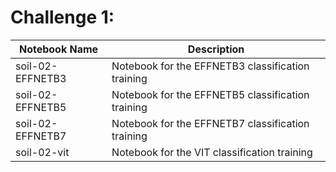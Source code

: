 # Challenge 1:

| Notebook Name | Description |
|----------|----------
| soil-02-EFFNETB3    | Notebook for the EFFNETB3 classification training    |
| soil-02-EFFNETB5    | Notebook for the EFFNETB5 classification  training  |
| soil-02-EFFNETB7    | Notebook for the EFFNETB7 classification  training   |  
| soil-02-vit   | Notebook for the VIT classification  training   |


